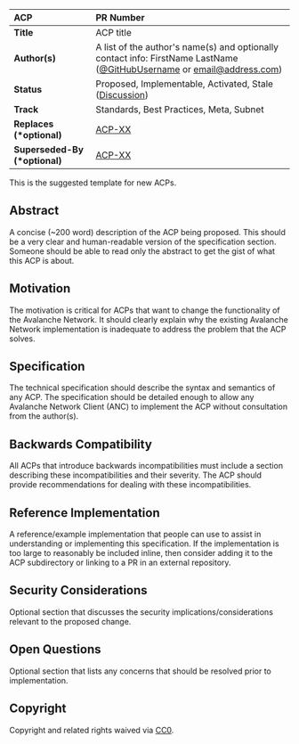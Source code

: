 | ACP | PR Number |
| :--- | :--- |
| **Title** | ACP title |
| **Author(s)** | A list of the author's name(s) and optionally contact info: FirstName LastName ([@GitHubUsername](./README.md) or [email@address.com](./README.md)) |
| **Status** | Proposed, Implementable, Activated, Stale ([Discussion](./README.md)) |
| **Track** | Standards, Best Practices, Meta, Subnet |
| **Replaces (\*optional)** | [ACP-XX](./README.md) |
| **Superseded-By (\*optional)** | [ACP-XX](./README.md) |

This is the suggested template for new ACPs.

## Abstract

A concise (~200 word) description of the ACP being proposed. This should be a very clear and human-readable version of the specification section. Someone should be able to read only the abstract to get the gist of what this ACP is about.

## Motivation

The motivation is critical for ACPs that want to change the functionality of the Avalanche Network. It should clearly explain why the existing Avalanche Network implementation is inadequate to address the problem that the ACP solves.

## Specification

The technical specification should describe the syntax and semantics of any ACP. The specification should be detailed enough to allow any Avalanche Network Client (ANC) to implement the ACP without consultation from the author(s).

## Backwards Compatibility

All ACPs that introduce backwards incompatibilities must include a section describing these incompatibilities and their severity. The ACP should provide recommendations for dealing with these incompatibilities.

## Reference Implementation

A reference/example implementation that people can use to assist in understanding or implementing this specification. If the implementation is too large to reasonably be included inline, then consider adding it to the ACP subdirectory or linking to a PR in an external repository.

## Security Considerations

Optional section that discusses the security implications/considerations relevant to the proposed change.

## Open Questions

Optional section that lists any concerns that should be resolved prior to implementation.

## Copyright

Copyright and related rights waived via [CC0](https://creativecommons.org/publicdomain/zero/1.0/).
